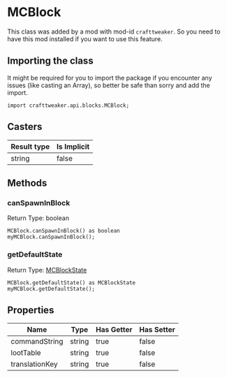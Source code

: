 # MCBlock

This class was added by a mod with mod-id `crafttweaker`. So you need to have this mod installed if you want to use this feature.

## Importing the class

It might be required for you to import the package if you encounter any issues (like casting an Array), so better be safe than sorry and add the import.
```zenscript
import crafttweaker.api.blocks.MCBlock;
```


## Casters

| Result type | Is Implicit |
|-------------|-------------|
| string | false |

## Methods

### canSpawnInBlock

Return Type: boolean

```zenscript
MCBlock.canSpawnInBlock() as boolean
myMCBlock.canSpawnInBlock();
```
### getDefaultState

Return Type: [MCBlockState](/vanilla/api/blocks/MCBlockState)

```zenscript
MCBlock.getDefaultState() as MCBlockState
myMCBlock.getDefaultState();
```

## Properties

| Name | Type | Has Getter | Has Setter |
|------|------|------------|------------|
| commandString | string | true | false |
| lootTable | string | true | false |
| translationKey | string | true | false |

